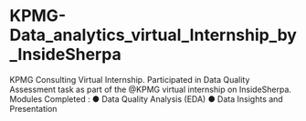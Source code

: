 # KPMG-Data_analytics_virtual_Internship_by_InsideSherpa

KPMG Consulting Virtual Internship. Participated in Data Quality Assessment task as part of the @KPMG virtual internship on InsideSherpa. 
Modules Completed :
● Data Quality Analysis (EDA) 
● Data Insights and Presentation
